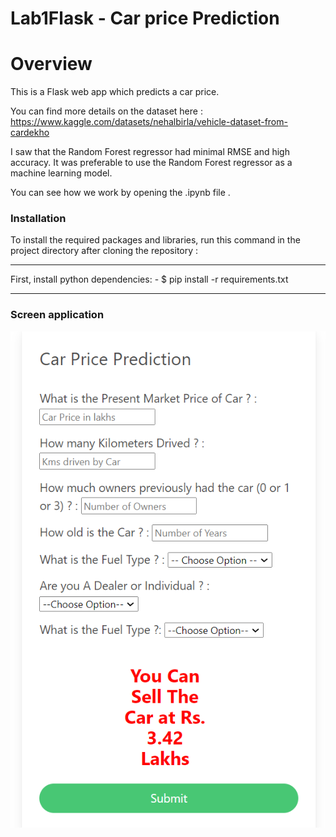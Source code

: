 # Lab1Flask - Car price Prediction

# Overview

This is a Flask web app which predicts a car price.

You can find more details on the dataset here : https://www.kaggle.com/datasets/nehalbirla/vehicle-dataset-from-cardekho

I saw that the Random Forest regressor had minimal RMSE and high accuracy. It was preferable to use the Random Forest regressor as a machine learning model.

You can see how we work by opening the .ipynb file .

### Installation
To install the required packages and libraries, run this command in the project directory after cloning the repository :

 ***
  First, install python dependencies:
    - $ pip install -r requirements.txt
  
  ***
### Screen application
   ![](images/screen.PNG) 


